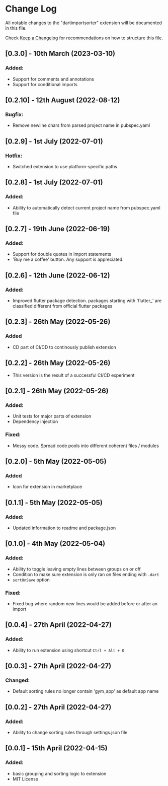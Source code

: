 # Change Log

All notable changes to the "dartimportsorter" extension will be documented in this file.

Check [Keep a Changelog](http://keepachangelog.com/) for recommendations on how to structure this file.

## [0.3.0] - 10th March (2023-03-10)

### Added:

-   Support for comments and annotations
-   Support for conditional imports

## [0.2.10] - 12th August (2022-08-12)

### Bugfix:

-   Remove newline chars from parsed project name in pubspec.yaml

## [0.2.9] - 1st July (2022-07-01)

### Hotfix:

-   Switched extension to use platform-specific paths

## [0.2.8] - 1st July (2022-07-01)

### Added:

-   Ability to automatically detect current project name from pubspec.yaml file

## [0.2.7] - 19th June (2022-06-19)

### Added:

-   Support for double quotes in import statements
-   'Buy me a coffee' button. Any support is appreciated.

## [0.2.6] - 12th June (2022-06-12)

### Added:

-   Improved flutter package detection. packages starting with 'flutter\_' are classified different from official flutter packages

## [0.2.3] - 26th May (2022-05-26)

### Added

-   CD part of CI/CD to continously publish extension

## [0.2.2] - 26th May (2022-05-26)

-   This version is the result of a successful CI/CD experiment

## [0.2.1] - 26th May (2022-05-26)

### Added:

-   Unit tests for major parts of extension
-   Dependency injection

### Fixed:

-   Messy code. Spread code pools into different coherent files / modules

## [0.2.0] - 5th May (2022-05-05)

### Added

-   Icon for extension in marketplace

## [0.1.1] - 5th May (2022-05-05)

### Added:

-   Updated information to readme and package.json

## [0.1.0] - 4th May (2022-05-04)

### Added:

-   Ability to toggle leaving empty lines between groups on or off
-   Condition to make sure extension is only ran on files ending with `.dart`
-   `sortOnSave` option

### Fixed:

-   Fixed bug where random new lines would be added before or after an import

## [0.0.4] - 27th April (2022-04-27)

### Added:

-   Ability to run extension using shortcut `Ctrl + Alt + O`

## [0.0.3] - 27th April (2022-04-27)

### Changed:

-   Default sorting rules no longer contain 'gym_app' as default app name

## [0.0.2] - 27th April (2022-04-27)

### Added:

-   Ability to change sorting rules through settings.json file

## [0.0.1] - 15th April (2022-04-15)

### Added:

-   basic grouping and sorting logic to extension
-   MIT License
